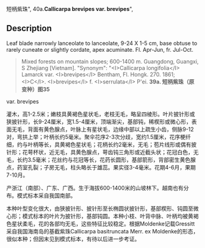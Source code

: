 短柄紫珠",
40a.**Callicarpa brevipes var. brevipes**",

## Description
Leaf blade narrowly lanceolate to lanceolate, 9-24 X   1-5 cm, base obtuse to rarely cuneate or slightly cordate, apex acuminate. Fl. Apr-Jun, fr. Jul-Oct.

> Mixed forests on mountain slopes; 600-1400 m. Guangdong, Guangxi, S Zhejiang [Vietnam].
  "Synonym": "&lt;I&gt;Callicarpa longifolia&lt;/I&gt; Lamarck var. &lt;I&gt;brevipes&lt;/I&gt; Bentham, Fl. Hongk. 270. 1861; &lt;I&gt;C&lt;/I&gt;. &lt;I&gt;brevipes&lt;/I&gt; f. &lt;I&gt;serrulata&lt;/I&gt; P'ei.
**39a. 短柄紫珠（原变种）图35**

var. brevipes

灌木，高1-2.5米；嫩枝具黄褐色星状毛，老枝无毛，略呈四棱形。叶片披针形或狭披针形，长9-24厘米，宽1.5-4厘米，顶端渐尖，基部钝，稀楔形或微心形，表面无毛，背面有黄色腺点，叶脉上有星状毛，边缘中部以上疏生小齿，侧脉9-12对，弯拱上举；叶柄长约5毫米。聚伞花序2-3次分歧，宽约1.5厘米，花序梗纤细，约与叶柄等长，具黄褐色星状毛；花柄长约2毫米，无毛；苞片线形或偶有披针形；花萼杯状，近无毛，具黄色腺点，萼齿钝三角形或近截头状；花冠白色，无毛，长约3.5毫米；花丝约与花冠等长，花药长圆形，基部箭形，背部密生黄色腺点，药室孔裂；子房无毛，柱头略长于雄蕊。果实径3-4毫米。花期4-6月，果期7-10月。

产浙江（南部）、广东、广西。生于海拔600-1400米的山坡林下。越南也有分布。模式标本采自我国南部。

本种叶型变化很大，由狭披针形、披针形至长椭圆状披针形，基部楔形、钝圆至微心形；模式标本的叶片为披针形，基部钝圆。本种小枝、叶背中脉、叶柄均被黄褐色星状柔毛，花的各部均无毛，这些特征比较稳定。根据Moldenke记载Gressitt采自我国海南岛的基截紫珠Callicarpa basitruncata Merr. ex Moldenke的形态，很似本种；但因末见到模式标本，有待以后进一步考证。
